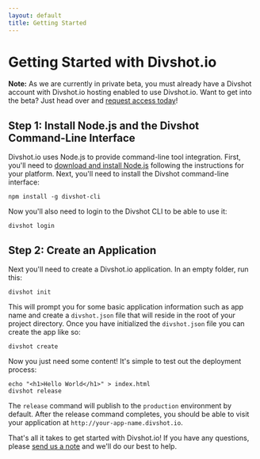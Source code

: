 ```yaml
---
layout: default
title: Getting Started
---
```


# Getting Started with Divshot.io

**Note:** As we are currently in private beta, you must already have a Divshot account
with Divshot.io hosting enabled to use Divshot.io. Want to get into the beta? Just head
over and [request access today](http://www.divshot.io)!

## Step 1: Install Node.js and the Divshot Command-Line Interface

Divshot.io uses Node.js to provide command-line tool integration. First, you'll
need to [download and install Node.js](http://nodejs.org/download/) following
the instructions for your platform. Next, you'll need to install the Divshot command-line
interface:

    npm install -g divshot-cli
    
Now you'll also need to login to the Divshot CLI to be able to use it:

    divshot login
    
## Step 2: Create an Application

Next you'll need to create a Divshot.io application. In an empty folder, run this:

    divshot init
    
This will prompt you for some basic application information such as app name and
create a `divshot.json` file that will reside in the root of your project directory.
Once you have initialized the `divshot.json` file you can create the app like so:

    divshot create
    
Now you just need some content! It's simple to test out the deployment process:

    echo "<h1>Hello World</h1>" > index.html
    divshot release
    
The `release` command will publish to the `production` environment by default. After
the release command completes, you should be able to visit your application at
`http://your-app-name.divshot.io`.

That's all it takes to get started with Divshot.io! If you have any questions, please
[send us a note](mailto:support@divshot.io) and we'll do our best to help.